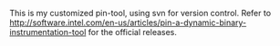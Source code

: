 This is my customized pin-tool, using svn for version control.
Refer to http://software.intel.com/en-us/articles/pin-a-dynamic-binary-instrumentation-tool for the official releases.
